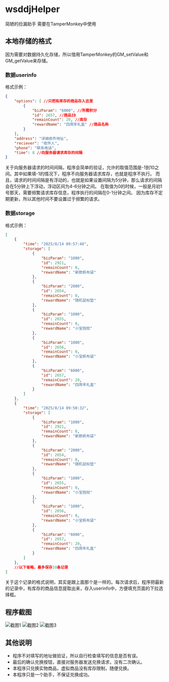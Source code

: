 # wsddjHelper
简陋的捡漏助手
需要在TamperMonkey中使用

## 本地存储的格式

因为需要对数据持久化存储，所以借用TamperMonkey的GM_setValue和GM_getValue来存储。

### 数据userinfo

格式示例：
```json
{
    "options": [ //只把有库存的商品存入这里
        {
            "bizParam": "6000", //所需积分
            "id": 2657, //商品ID
            "remainCount": 20, //库存
            "rewardName": "四周年礼盒" //商品名称
        }
    ],
    "address": "详细收件地址",
    "reciever": "收件人",
    "phone": "联系电话",
    "time": 8 //向服务器请求库存的间隔
}
```
关于向服务器请求的时间间隔，程序会简单的验证，允许的取值范围是-1到10之间。其中如果填-1的情况下，程序不向服务器请求库存，也就是程序不执行。
而且，请求的时间间隔是有浮动的，也就是如果设置间隔为5分钟，那么请求的间隔会在5分钟上下浮动，浮动区间为4-6分钟之间。
在取值为0的时候，一般是月初1号那天，需要频繁请求库存信息，程序执行的间隔在0-1分钟之间。
因为库存不定期更新，所以其他时间不要设置过于频繁的请求。

### 数据storage

格式示例：
```json
[
    {
        "time": "2025/8/14 09:57:48",
        "storage": [
            {
                "bizParam": "1000",
                "id": 2921,
                "remainCount": 0,
                "rewardName": "新款帆布袋"
            },
            {
                "bizParam": "2000",
                "id": 2654,
                "remainCount": 0,
                "rewardName": "随机鼠标垫"
            },
            {
                "bizParam": "1000",
                "id": 2655,
                "remainCount": 0,
                "rewardName": "小宝抱枕"
            },
            {
                "bizParam": "1000",
                "id": 2656,
                "remainCount": 0,
                "rewardName": "小宝帆布袋"
            },
            {
                "bizParam": "6000",
                "id": 2657,
                "remainCount": 20,
                "rewardName": "四周年礼盒"
            }
        ]
    },
    {
        "time": "2025/8/14 09:50:32",
        "storage": [
            {
                "bizParam": "1000",
                "id": 2921,
                "remainCount": 0,
                "rewardName": "新款帆布袋"
            },
            {
                "bizParam": "2000",
                "id": 2654,
                "remainCount": 0,
                "rewardName": "随机鼠标垫"
            },
            {
                "bizParam": "1000",
                "id": 2655,
                "remainCount": 0,
                "rewardName": "小宝抱枕"
            },
            {
                "bizParam": "1000",
                "id": 2656,
                "remainCount": 0,
                "rewardName": "小宝帆布袋"
            },
            {
                "bizParam": "6000",
                "id": 2657,
                "remainCount": 20,
                "rewardName": "四周年礼盒"
            }
        ]
    },
    //以下省略，最多保存10条记录
]
```
关于这个记录的格式说明，其实是跟上面那个是一样的。每次请求后，程序把最新的记录中，有库存的商品信息提取出来，存入userinfo中，方便填充页面的下拉选择框。

## 程序截图

![截图1](https://github.com/edonlu/wsddjHelper/blob/main/screenshot1.png?raw=true)
![截图2](https://github.com/edonlu/wsddjHelper/blob/main/screenshot2.png?raw=true)
![截图3](https://github.com/edonlu/wsddjHelper/blob/main/screenshot3.png?raw=true)

## 其他说明

- 程序不对填写的地址做验证，所以自行检查填写的信息是否有误。
- 最后的确认兑换按钮，直接对服务器发送兑换请求，没有二次确认。
- 本程序只兑换实物商品，虚拟商品没有库存限制，随便兑换。
- 本程序只是一个助手，不保证兑换成功。
